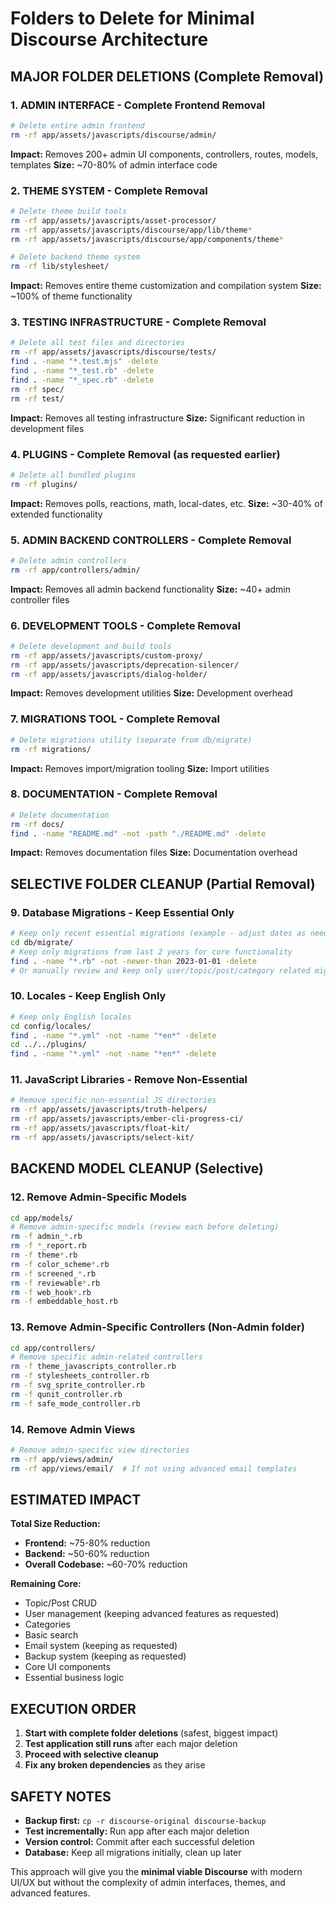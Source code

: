 # Folders to Delete for Minimal Discourse Architecture

## MAJOR FOLDER DELETIONS (Complete Removal)

### 1. ADMIN INTERFACE - Complete Frontend Removal
```bash
# Delete entire admin frontend
rm -rf app/assets/javascripts/discourse/admin/
```
**Impact:** Removes 200+ admin UI components, controllers, routes, models, templates
**Size:** ~70-80% of admin interface code

### 2. THEME SYSTEM - Complete Removal
```bash
# Delete theme build tools
rm -rf app/assets/javascripts/asset-processor/
rm -rf app/assets/javascripts/discourse/app/lib/theme*
rm -rf app/assets/javascripts/discourse/app/components/theme*

# Delete backend theme system
rm -rf lib/stylesheet/
```
**Impact:** Removes entire theme customization and compilation system
**Size:** ~100% of theme functionality

### 3. TESTING INFRASTRUCTURE - Complete Removal
```bash
# Delete all test files and directories
rm -rf app/assets/javascripts/discourse/tests/
find . -name "*.test.mjs" -delete
find . -name "*_test.rb" -delete
find . -name "*_spec.rb" -delete
rm -rf spec/
rm -rf test/
```
**Impact:** Removes all testing infrastructure
**Size:** Significant reduction in development files

### 4. PLUGINS - Complete Removal (as requested earlier)
```bash
# Delete all bundled plugins
rm -rf plugins/
```
**Impact:** Removes polls, reactions, math, local-dates, etc.
**Size:** ~30-40% of extended functionality

### 5. ADMIN BACKEND CONTROLLERS - Complete Removal
```bash
# Delete admin controllers
rm -rf app/controllers/admin/
```
**Impact:** Removes all admin backend functionality
**Size:** ~40+ admin controller files

### 6. DEVELOPMENT TOOLS - Complete Removal
```bash
# Delete development and build tools
rm -rf app/assets/javascripts/custom-proxy/
rm -rf app/assets/javascripts/deprecation-silencer/
rm -rf app/assets/javascripts/dialog-holder/
```
**Impact:** Removes development utilities
**Size:** Development overhead

### 7. MIGRATIONS TOOL - Complete Removal
```bash
# Delete migrations utility (separate from db/migrate)
rm -rf migrations/
```
**Impact:** Removes import/migration tooling
**Size:** Import utilities

### 8. DOCUMENTATION - Complete Removal
```bash
# Delete documentation
rm -rf docs/
find . -name "README.md" -not -path "./README.md" -delete
```
**Impact:** Removes documentation files
**Size:** Documentation overhead

## SELECTIVE FOLDER CLEANUP (Partial Removal)

### 9. Database Migrations - Keep Essential Only
```bash
# Keep only recent essential migrations (example - adjust dates as needed)
cd db/migrate/
# Keep only migrations from last 2 years for core functionality
find . -name "*.rb" -not -newer-than 2023-01-01 -delete
# Or manually review and keep only user/topic/post/category related migrations
```

### 10. Locales - Keep English Only
```bash
# Keep only English locales
cd config/locales/
find . -name "*.yml" -not -name "*en*" -delete
cd ../../plugins/
find . -name "*.yml" -not -name "*en*" -delete
```

### 11. JavaScript Libraries - Remove Non-Essential
```bash
# Remove specific non-essential JS directories
rm -rf app/assets/javascripts/truth-helpers/
rm -rf app/assets/javascripts/ember-cli-progress-ci/
rm -rf app/assets/javascripts/float-kit/
rm -rf app/assets/javascripts/select-kit/
```

## BACKEND MODEL CLEANUP (Selective)

### 12. Remove Admin-Specific Models
```bash
cd app/models/
# Remove admin-specific models (review each before deleting)
rm -f admin_*.rb
rm -f *_report.rb
rm -f theme*.rb
rm -f color_scheme*.rb
rm -f screened_*.rb
rm -f reviewable*.rb
rm -f web_hook*.rb
rm -f embeddable_host.rb
```

### 13. Remove Admin-Specific Controllers (Non-Admin folder)
```bash
cd app/controllers/
# Remove specific admin-related controllers
rm -f theme_javascripts_controller.rb
rm -f stylesheets_controller.rb
rm -f svg_sprite_controller.rb
rm -f qunit_controller.rb
rm -f safe_mode_controller.rb
```

### 14. Remove Admin Views
```bash
# Remove admin-specific view directories
rm -rf app/views/admin/
rm -rf app/views/email/  # If not using advanced email templates
```

## ESTIMATED IMPACT

**Total Size Reduction:**
- **Frontend:** ~75-80% reduction
- **Backend:** ~50-60% reduction  
- **Overall Codebase:** ~60-70% reduction

**Remaining Core:**
- Topic/Post CRUD
- User management (keeping advanced features as requested)
- Categories
- Basic search
- Email system (keeping as requested)
- Backup system (keeping as requested)
- Core UI components
- Essential business logic

## EXECUTION ORDER

1. **Start with complete folder deletions** (safest, biggest impact)
2. **Test application still runs** after each major deletion
3. **Proceed with selective cleanup** 
4. **Fix any broken dependencies** as they arise

## SAFETY NOTES

- **Backup first:** `cp -r discourse-original discourse-backup`
- **Test incrementally:** Run app after each major deletion
- **Version control:** Commit after each successful deletion
- **Database:** Keep all migrations initially, clean up later

This approach will give you the **minimal viable Discourse** with modern UI/UX but without the complexity of admin interfaces, themes, and advanced features.
